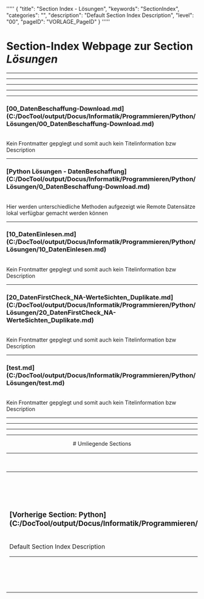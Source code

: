 '''''
{
"title": "Section Index - Lösungen",
"keywords": "SectionIndex",
"categories": "",
"description": "Default Section Index Description",
"level": "00",
"pageID": "VORLAGE_PageID"
}
'''''


<h1>Section-Index Webpage zur Section <i>Lösungen</i></h1>

<hr><hr><hr><hr><hr>


<h3>[00_DatenBeschaffung-Download.md](C:/DocTool/output/Docus/Informatik/Programmieren/Python/Lösungen/00_DatenBeschaffung-Download.md)</h3><br>Kein Frontmatter gepglegt und somit auch kein Titelinformation bzw Description<hr>


<h3>[Python Lösungen - DatenBeschaffung](C:/DocTool/output/Docus/Informatik/Programmieren/Python/Lösungen/0_DatenBeschaffung-Download.md)</h3><br>Hier werden unterschiedliche Methoden aufgezeigt wie Remote Datensätze lokal verfügbar gemacht werden können<hr>


<h3>[10_DatenEinlesen.md](C:/DocTool/output/Docus/Informatik/Programmieren/Python/Lösungen/10_DatenEinlesen.md)</h3><br>Kein Frontmatter gepglegt und somit auch kein Titelinformation bzw Description<hr>


<h3>[20_DatenFirstCheck_NA-WerteSichten_Duplikate.md](C:/DocTool/output/Docus/Informatik/Programmieren/Python/Lösungen/20_DatenFirstCheck_NA-WerteSichten_Duplikate.md)</h3><br>Kein Frontmatter gepglegt und somit auch kein Titelinformation bzw Description<hr>


<h3>[test.md](C:/DocTool/output/Docus/Informatik/Programmieren/Python/Lösungen/test.md)</h3><br>Kein Frontmatter gepglegt und somit auch kein Titelinformation bzw Description<hr><center><hr><hr><hr> # Umliegende Sections
 </h2><br><table><thead> <tr> <th><center>Vorgelagerte Section</center></th> <th><center>Nachgelagerte Section</center></th></tr></thead><tbody><tr><td><h3>[Vorherige Section: Python](C:/DocTool/output/Docus/Informatik/Programmieren/Python/SectionIndex_DocTooloutputDocusInformatikProgrammierenPython.html)</h3><br>Default Section Index Description<hr></td><td><h3>Nachfolgende Section:</h3><br><h2> Die Metadaten wurde nicht eingelesen<br></h2></td></tr></tbody></table>